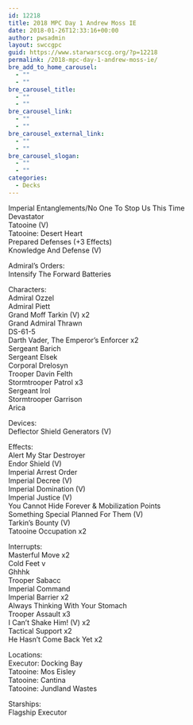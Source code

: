 ```yaml
---
id: 12218
title: 2018 MPC Day 1 Andrew Moss IE
date: 2018-01-26T12:33:16+00:00
author: pwsadmin
layout: swccgpc
guid: https://www.starwarsccg.org/?p=12218
permalink: /2018-mpc-day-1-andrew-moss-ie/
bre_add_to_home_carousel:
  - ""
  - ""
bre_carousel_title:
  - ""
  - ""
bre_carousel_link:
  - ""
  - ""
bre_carousel_external_link:
  - ""
  - ""
bre_carousel_slogan:
  - ""
  - ""
categories:
  - Decks
---
```

Imperial Entanglements/No One To Stop Us This Time  
Devastator  
Tatooine (V)  
Tatooine: Desert Heart  
Prepared Defenses (+3 Effects)  
Knowledge And Defense (V)

Admiral’s Orders:  
Intensify The Forward Batteries

Characters:  
Admiral Ozzel  
Admiral Piett  
Grand Moff Tarkin (V) x2  
Grand Admiral Thrawn  
DS-61-5  
Darth Vader, The Emperor’s Enforcer x2  
Sergeant Barich  
Sergeant Elsek  
Corporal Drelosyn  
Trooper Davin Felth  
Stormtrooper Patrol x3  
Sergeant Irol  
Stormtrooper Garrison  
Arica

Devices:  
Deflector Shield Generators (V)

Effects:  
Alert My Star Destroyer  
Endor Shield (V)  
Imperial Arrest Order  
Imperial Decree (V)  
Imperial Domination (V)  
Imperial Justice (V)  
You Cannot Hide Forever & Mobilization Points  
Something Special Planned For Them (V)  
Tarkin&#8217;s Bounty (V)  
Tatooine Occupation x2

Interrupts:  
Masterful Move x2  
Cold Feet v  
Ghhhk  
Trooper Sabacc  
Imperial Command  
Imperial Barrier x2  
Always Thinking With Your Stomach  
Trooper Assault x3  
I Can&#8217;t Shake Him! (V) x2  
Tactical Support x2  
He Hasn’t Come Back Yet x2

Locations:  
Executor: Docking Bay  
Tatooine: Mos Eisley  
Tatooine: Cantina  
Tatooine: Jundland Wastes

Starships:  
Flagship Executor